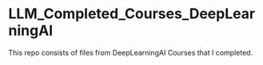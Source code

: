 # LLM_Completed_Courses_DeepLearningAI
 This repo consists of files from DeepLearningAI Courses that I completed.
